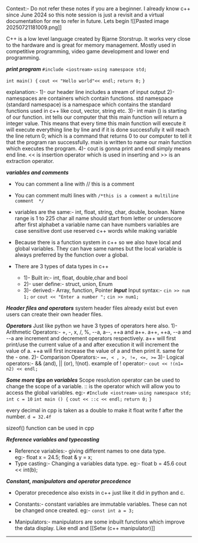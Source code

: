 Context:- Do not refer these notes if you are a beginner.  I already know c++ since June 2024 so this note session is just a revisit and a virtual documentation for me to refer in future. 
Lets begin
![[Pasted image 20250721181009.png]]

C++ is a low level language created by Bjarne Storstrup. It works very close to the hardware and is great for memory management. Mostly used in competitive programming, video game development and lower end programming. 

***print program***
`#include <iostream>`
`using namespace std;`

`int main() {`
	`cout << "Hello world"<< endl;`
	`return 0;`
`}`

explanation:- 1)- our header line includes a stream of input output 
2)- namespaces are containers which contain functions. std namespace (standard namespace) is a namespace which contains the standard functions used in c++ like cout, vector, string etc.
3)- int main () is starting of our function. int tells our computer that this main function will return a integer value. This means that every time this main function will execute it will execute everything line by line and if it is done successfully it will reach the line return 0; which is a command that returns 0 to our computer to tell it that the program ran successfully. main is written to name our main function which executes the program. 
4)- cout is gonna print and endl simply means end line.  << is insertion operator which is used in inserting and >> is an extraction operator. 

***variables and comments***

- You can comment a line with // this is a comment 
- You can comment multi lines with `/*this is a comment` 
	`a multiline comment  */`

- variables are the same:- 
	int, float, string, char, double, boolean. 
	Name range is 1 to 225 char
	all name should start from letter or underscore
	after first alphabet a variable name can have numbers
	variables are case sensitive
	dont use reserved c++ words while making variable

- Because there is a function system in c++ so we also have local and global variables. They can have same names but the local variable is always preferred by the function over a global. 
- There are 3 types of data types in c++ 
	- 1)- Built in:- int, float, double,char and bool
	- 2)- user define:- struct, union, Enum
	- 3)- derived:- Array, function, Pointer
***Input***
Input syntax:- 
	`cin >> num 1;`
	`or` 
	`cout << "Enter a number ";`
	`cin >> num1;`

***Header files and operators***
system header files already exist but even users can create their own header files. 

***Operators***
Just like python we have 3 types of operators here also.
	1)- Arithmetic Operators:- +, -,  x, /, %, --a, a--, ++a and a++.
		a++, ++a, --a and --a are increment and decrement operators respectively. 
		a++ will first print/use the current value of a and after execution it will increment the value of a. ++a will first increase the value of a and then print it. same for the - one.
	2)- Comparison Operators:- `==, < , >, !=, <=, >=`
	3)- Logical operators:- && (and), || (or), !(not).
		example of ! operator:- 
				`cout << !(n1= n2) << endl;`

***Some more tips on variables***
Scope resolution operator can be used to change the scope of a variable. :: is the operator which will allow you to access the global variables. 
eg:- 
`#Include <iostream>`
`using namespace std;`
`int c = 10`
`int main () {`
`cout << ::c << endl;`
`return 0;`
`}`

every decimal in cpp is taken as a double to make it float write f after the number.
`d = 32.4f`

sizeof() function can be used in cpp


***Reference variables and typecasting***
- Reference variables:- giving different names to one data type.  
	 eg:- float x = 24.5;
		float & y = x;
- Type casting:- Changing a variables data type. 
		eg:- float b = 45.6
			cout << int(b); 

***Constant, manipulators and operator precedence***
- Operator precedence also exists in c++ just like it did in python and c.

- Constants:- constant variables are immutable variables. These can not be changed once created. eg:- `const int a = 3;`

- Manipulators:- manipulators are some inbuilt functions which improve the data display. Like endl and [[Setw (c++ manipulator)]]

***
